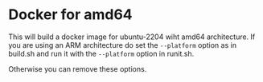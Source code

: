 # Docker for amd64

This will build a docker image for ubuntu-2204 wiht amd64 architecture. If you are using an ARM architecture do set the `--platform` option as in build.sh and run it with the `--platform` option in runit.sh. 

Otherwise you can remove these options. 
